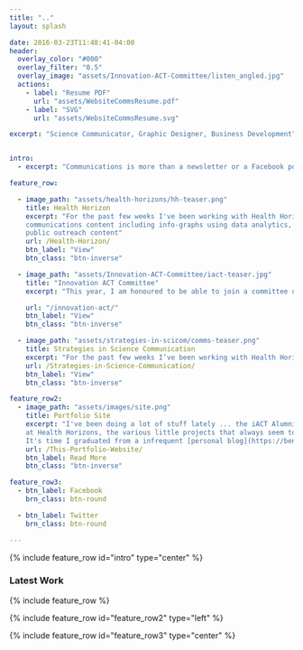 ```yaml
---
title: ".."
layout: splash

date: 2016-03-23T11:48:41-04:00
header:
  overlay_color: "#000"
  overlay_filter: "0.5"
  overlay_image: "assets/Innovation-ACT-Committee/listen_angled.jpg"
  actions:
    - label: "Resume PDF"
      url: "assets/WebsiteCommsResume.pdf"
    - label: "SVG"
      url: "assets/WebsiteCommsResume.svg"

excerpt: "Science Communicator, Graphic Designer, Business Development"


intro:
  - excerpt: "Communications is more than a newsletter or a Facebook post, it is every channel, person, resource and scenario inside and outside a organisation, it is the glue that holds business, people and success together."

feature_row:

  - image_path: "assets/health-horizons/hh-teaser.png"
    title: Health Horizon
    excerpt: "For the past few weeks I've been working with Health Horizons developing
    communications content including info-graphs using data analytics, articles and
    public outreach content"
    url: /Health-Horizon/
    btn_label: "View"
    btn_class: "btn-inverse"

  - image_path: "assets/Innovation-ACT-Committee/iact-teaser.jpg"
    title: "Innovation ACT Committee"
    excerpt: "This year, I am honoured to be able to join a committee of iACT alumnis to help budding businesses going through the iACT Program"

    url: "/innovation-act/"
    btn_label: "View"
    btn_class: "btn-inverse"

  - image_path: "assets/strategies-in-scicom/comms-teaser.png"
    title: Strategies in Science Communication
    excerpt: "For the past few weeks I’ve been working with Health Horizons developing communications content including infographs using data analytics, articles and public outreach content"
    url: /Strategies-in-Science-Communication/
    btn_label: "View"
    btn_class: "btn-inverse"

feature_row2:
  - image_path: "assets/images/site.png"
    title: Portfolio Site
    excerpt: "I've been doing a lot of stuff lately ... the iACT Alumni Committee, my Internship
    at Health Horizons, the various little projects that always seem to be happening.
    It's time I graduated from a infrequent [personal blog](https://benjdmaclaren.wordpress.com/) to a more professional portfolio website."
    url: /This-Portfolio-Website/
    btn_label: Read More
    btn_class: "btn-inverse"

feature_row3:
  - btn_label: Facebook
    brn_class: btn-round

  - btn_label: Twitter
    brn_class: btn-round

---
```


{% include feature_row id="intro" type="center" %}

### Latest Work
{% include feature_row %}

{% include feature_row id="feature_row2" type="left" %}

{% include feature_row id="feature_row3" type="center" %}
